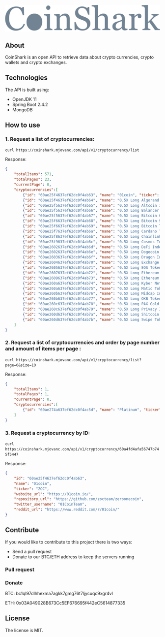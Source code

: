 ![alt text](coinshark-logo.png "CoinShark")

## About
CoinShark is an open API to retrieve data about crypto currencies, crypto wallets and crypto exchanges. 

## Technologies

The API is built using:

- OpenJDK 11
- Spring Boot 2.4.2
- MongoDB

## How to use

### 1. Request a list of cryptocurrencies:

`curl https://coinshark.mjovanc.com/api/v1/cryptocurrency/list`

Response:

```JSON
{
    "totalItems": 571,
    "totalPages": 23,
    "currentPage": 0,
    "cryptocurrencies":[
        {"id": "60ae25f4637ef62dc0f4ab63", "name": "01coin", "ticker": "ZOC", "website_url": "https://01coin.io/",…},
        {"id": "60ae25f4637ef62dc0f4ab64", "name": "0.5X Long Algorand Token", "ticker": "ALGOHALF",…},
        {"id": "60ae25f5637ef62dc0f4ab65", "name": "0.5X Long Altcoin Index Token", "ticker": "ALTHALF",…},
        {"id": "60ae25f5637ef62dc0f4ab66", "name": "0.5X Long Balancer Token", "ticker": "BALHALF",…},
        {"id": "60ae25f5637ef62dc0f4ab67", "name": "0.5X Long Bitcoin Cash Token", "ticker": "BCHHALF",…},
        {"id": "60ae25f6637ef62dc0f4ab68", "name": "0.5X Long Bitcoin SV Token", "ticker": "BSVHALF",…},
        {"id": "60ae25f6637ef62dc0f4ab69", "name": "0.5X Long Bitcoin Token", "ticker": "HALF",…},
        {"id": "60ae25f7637ef62dc0f4ab6a", "name": "0.5X Long Cardano Token", "ticker": "ADAHALF",…},
        {"id": "60ae25f8637ef62dc0f4ab6b", "name": "0.5X Long Chainlink Token", "ticker": "LINKHALF",…},
        {"id": "60ae25f9637ef62dc0f4ab6c", "name": "0.5X Long Cosmos Token", "ticker": "ATOMHALF",…},
        {"id": "60ae2602637ef62dc0f4ab6d", "name": "0.5X Long DeFi Index Token", "ticker": "DEFIHALF",…},
        {"id": "60ae2602637ef62dc0f4ab6e", "name": "0.5X Long Dogecoin Token", "ticker": "DOGEHALF",…},
        {"id": "60ae2603637ef62dc0f4ab6f", "name": "0.5X Long Dragon Index Token", "ticker": "DRGNHALF",…},
        {"id": "60ae2604637ef62dc0f4ab70", "name": "0.5X Long Exchange Token Index Token", "ticker": "EXCHHALF",…},
        {"id": "60ae2605637ef62dc0f4ab71", "name": "0.5X Long EOS Token", "ticker": "EOSHALF",…},
        {"id": "60ae2607637ef62dc0f4ab72", "name": "0.5X Long Ethereum Classic Token", "ticker": "ETCHALF",…},
        {"id": "60ae2609637ef62dc0f4ab73", "name": "0.5X Long Ethereum Token", "ticker": "ETHHALF",…},
        {"id": "60ae260a637ef62dc0f4ab74", "name": "0.5X Long Kyber Network Token", "ticker": "KNCHALF",…},
        {"id": "60ae260a637ef62dc0f4ab75", "name": "0.5X Long Matic Token", "ticker": "MATICHALF",…},
        {"id": "60ae260b637ef62dc0f4ab76", "name": "0.5X Long Midcap Index Token", "ticker": "MIDHALF",…},
        {"id": "60ae260b637ef62dc0f4ab77", "name": "0.5X Long OKB Token", "ticker": "OKBHALF",…},
        {"id": "60ae260c637ef62dc0f4ab78", "name": "0.5X Long PAX Gold Token", "ticker": "PAXGHALF",…},
        {"id": "60ae260c637ef62dc0f4ab79", "name": "0.5X Long Privacy Index Token", "ticker": "PRIVHALF",…},
        {"id": "60ae260d637ef62dc0f4ab7a", "name": "0.5X Long Shitcoin Index Token", "ticker": "HALFSHIT",…},
        {"id": "60ae260d637ef62dc0f4ab7b", "name": "0.5X Long Swipe Token", "ticker": "SXPHALF",…}
    ]
}
```

### 2. Request a list of cryptocurrencies and order by page number and amount of items per page :

`curl https://coinshark.mjovanc.com/api/v1/cryptocurrency/list?page=0&size=10`

Response:

```JSON
{
    "totalItems": 1,
    "totalPages": 1,
    "currentPage": 0,
    "cryptocurrencies":[
        {"id": "60ae274a637ef62dc0f4ac5d", "name": "Platinum", "ticker": "PLAT", "website_url": "https://dashplatinum.org",…}
    ]
}
```

### 3. Request a cryptocurrency by ID:

`curl https://coinshark.mjovanc.com/api/v1/cryptocurrency/60a4fd4afa56747b745f5447`

Response:

```JSON
{
    "id": "60ae25f4637ef62dc0f4ab63",
    "name": "01coin",
    "ticker": "ZOC",
    "website_url": "https://01coin.io/",
    "repository_url": "https://github.com/zocteam/zeroonecoin",
    "twitter_username": "01CoinTeam",
    "reddit_url": "https://www.reddit.com/r/01coin/"
}
```

## Contribute

If you would like to contribute to this project there is two ways:

- Send a pull request
- Donate to our BTC/ETH address to keep the servers running

### Pull request

### Donate

BTC: bc1ql97dlhhexma7agkk7gmg76t7ljycuqc9xgr4vl

ETH: 0x03A049028B673Cc5EF676695f442eC5614877335

## License

The license is MIT.
